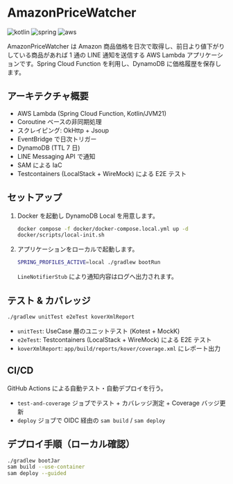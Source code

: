 # AmazonPriceWatcher

![kotlin](https://img.shields.io/badge/Kotlin-2.2.20-yellowgreen?logo=kotlin&)
![spring](https://img.shields.io/badge/Spring-3.5.6-green?logo=spring)
![aws](https://img.shields.io/badge/AWS-Lambda-blue?logo=aws)

AmazonPriceWatcher は Amazon 商品価格を日次で取得し、前日より値下がりしている商品があれば 1 通の LINE 通知を送信する AWS Lambda アプリケーションです。Spring Cloud Function を利用し、DynamoDB に価格履歴を保存します。

## アーキテクチャ概要
- AWS Lambda (Spring Cloud Function, Kotlin/JVM21)
- Coroutine ベースの非同期処理
- スクレイピング: OkHttp + Jsoup
- EventBridge で日次トリガー
- DynamoDB (TTL 7 日)
- LINE Messaging API で通知
- SAM による IaC
- Testcontainers (LocalStack + WireMock) による E2E テスト

## セットアップ
1. Docker を起動し DynamoDB Local を用意します。
   ```bash
   docker compose -f docker/docker-compose.local.yml up -d
   docker/scripts/local-init.sh
   ```
2. アプリケーションをローカルで起動します。
   ```bash
   SPRING_PROFILES_ACTIVE=local ./gradlew bootRun
   ```
   `LineNotifierStub` により通知内容はログへ出力されます。

## テスト & カバレッジ
```bash
./gradlew unitTest e2eTest koverXmlReport
```
- `unitTest`: UseCase 層のユニットテスト (Kotest + MockK)
- `e2eTest`: Testcontainers (LocalStack + WireMock) による E2E テスト
- `koverXmlReport`: `app/build/reports/kover/coverage.xml` にレポート出力

## CI/CD
GitHub Actions による自動テスト・自動デプロイを行う。
- `test-and-coverage` ジョブでテスト + カバレッジ測定 + Coverage バッジ更新
- `deploy` ジョブで OIDC 経由の `sam build` / `sam deploy`

## デプロイ手順（ローカル確認）
```bash
./gradlew bootJar
sam build --use-container
sam deploy --guided
```

